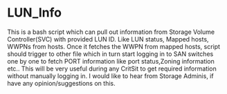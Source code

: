 # LUN_Info
This is a bash script which can pull out information from  Storage Volume Controller(SVC) with provided LUN ID. Like LUN status, Mapped hosts, WWPNs from hosts. Once it fetches the WWPN from mapped hosts, script should trigger to other file which in turn start logging in to SAN switches one by one to fetch PORT information  like port status,Zoning information etc..  This will be very useful during any CritSit to get required information without manually logging in.  I would like to hear from Storage Adminis, if have any opinion/suggestions on this.
